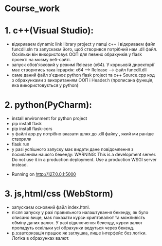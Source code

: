 # Course_work
# 1. c++(Visual Studio):
- відкриваєм dynamic link library project у папці с++ і відкриваєм файл funcdll.sln та запускаєм його, щоб створився потрібний нам .dll файл. Оскільки він використовує ООП для певних обрахунків у flask проекті на моєму веб-сайті.
- запуск обов'язковий у режимі Release (x64). У корньовій директорії має створитись така ієрархія: x64 --> Release --> файл funcdll.dll
- саме даний файл з'єднює python flask project та с++ Source.cpp код з обрахунками з викоританням ООП і Header.h (прописана функція, яка використовується у python)
# 2. python(PyCharm):
- install environment for python project
- pip install flask
- pip install flask-cors
- у файлі app.py потрібно вказати шлях до .dll файлу , який ми раніше створили
- flask run
- у разі успішного запуску має видати дане повідомлення з посиланням нашого бекенду:
WARNING: This is a development server. Do not use it in a production deployment. Use a production WSGI server instead.
 * Running on http://127.0.0.1:5000

# 3. js,html/css (WebStorm)
- запускаєм основний файл index.html. 
- після запуску у разі правильного налаштування бекенду, як було описано вище, має показати курси криптовалют та можливість обміну даних валют. У разі відключення бекенду, курси валют пропадуть оскільки усі обрахунки ведуться через бекенд.
- p.s:авторизація працює як заглушка, лише інтерфейс без логіки. Логіка в обрахунках валют.
